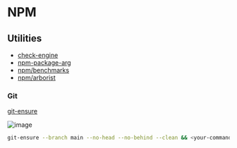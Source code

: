 # NPM

## Utilities

- [check-engine](https://www.npmjs.com/package/check-engine)
- [npm-package-arg](https://www.npmjs.com/package/npm-package-arg)
- [npm/benchmarks](https://github.com/npm/benchmarks)
- [npm/arborist](https://github.com/npm/arborist)

### Git

[git-ensure](https://github.com/antfu/git-ensure)

![image](https://user-images.githubusercontent.com/11247099/108178559-88630080-713f-11eb-92b5-fbd47d39f202.png)

```bash
git-ensure --branch main --no-head --no-behind --clean && <your-commands>
```
